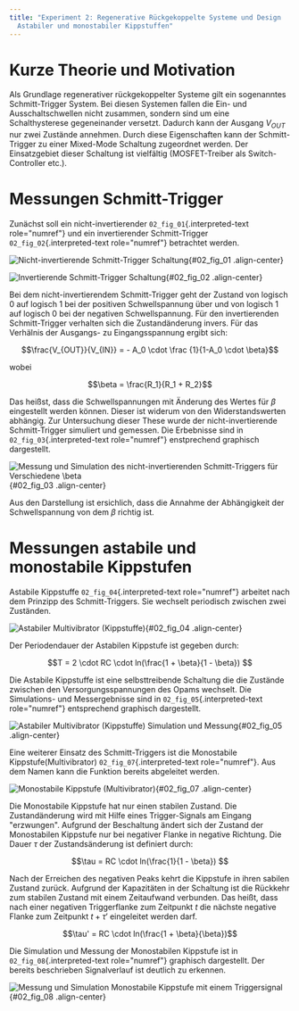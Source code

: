 ```yaml
---
title: "Experiment 2: Regenerative Rückgekoppelte Systeme und Design
  Astabiler und monostabiler Kippstuffen"
---
```


# Kurze Theorie und Motivation

Als Grundlage regenerativer rückgekoppelter Systeme gilt ein sogenanntes
Schmitt-Trigger System. Bei diesen Systemen fallen die Ein- und
Ausschaltschwellen nicht zusammen, sondern sind um eine Schalthysterese
gegeneinander versetzt. Dadurch kann der Ausgang $V_{OUT}$ nur zwei
Zustände annehmen. Durch diese Eigenschaften kann der Schmitt-Trigger zu
einer Mixed-Mode Schaltung zugeordnet werden. Der Einsatzgebiet dieser
Schaltung ist vielfältig (MOSFET-Treiber als Switch-Controller etc.).

# Messungen Schmitt-Trigger

Zunächst soll ein nicht-invertierender `02_fig_01`{.interpreted-text
role="numref"} und ein invertierender Schmitt-Trigger
`02_fig_02`{.interpreted-text role="numref"} betrachtet werden.

![Nicht-invertierende Schmitt-Trigger
Schaltung](img/Experiment_02/noninv_schmitt.png){#02_fig_01
.align-center}

![Invertierende Schmitt-Trigger
Schaltung](img/Experiment_02/Inv_schmitt.png){#02_fig_02 .align-center}

Bei dem nicht-invertierendem Schmitt-Trigger geht der Zustand von
logisch 0 auf logisch 1 bei der positiven Schwellspannung über und von
logisch 1 auf logisch 0 bei der negativen Schwellspannung. Für den
invertierenden Schmitt-Trigger verhalten sich die Zustandänderung
invers. Für das Verhälnis der Ausgangs- zu Eingangsspannung ergibt sich:

$$\frac{V_{OUT}}{V_{IN}} = - A_0 \cdot \frac {1}{1-A_0 \cdot \beta}$$

wobei

$$\beta = \frac{R_1}{R_1 + R_2}$$

Das heißst, dass die Schwellspannungen mit Änderung des Wertes für
$\beta$ eingestellt werden können. Dieser ist widerum von den
Widerstandswerten abhängig. Zur Untersuchung dieser These wurde der
nicht-invertierende Schmitt-Trigger simuliert und gemessen. Die
Erbebnisse sind in `02_fig_03`{.interpreted-text role="numref"}
enstprechend graphisch dargestellt.

![Messung und Simulation des nicht-invertierenden Schmitt-Triggers für
Verschiedene
$\beta$](img/Experiment_02/non_inverting_schmitt_simulation_messung.png){#02_fig_03
.align-center}

Aus den Darstellung ist ersichlich, dass die Annahme der Abhängigkeit
der Schwellspannung von dem $\beta$ richtig ist.

# Messungen astabile und monostabile Kippstufen

Astabile Kippstuffe `02_fig_04`{.interpreted-text role="numref"}
arbeitet nach dem Prinzipp des Schmitt-Triggers. Sie wechselt periodisch
zwischen zwei Zuständen.

![Astabiler Multivibrator
(Kippstuffe)](img/Experiment_02/astab_multi.png){#02_fig_04
.align-center}

Der Periodendauer der Astabilen Kippstufe ist gegeben durch:

$$T = 2 \cdot RC \cdot ln(\frac{1 + \beta}{1 - \beta}) $$

Die Astabile Kippstuffe ist eine selbsttreibende Schaltung die die
Zustände zwischen den Versorgungsspannungen des Opams wechselt. Die
Simulations- und Messergebnisse sind in `02_fig_05`{.interpreted-text
role="numref"} entsprechend graphisch dargestellt.

![Astabiler Multivibrator (Kippstuffe) Simulation und
Messung](img/Experiment_02/astabile_kippstufe_mess_sim.png){#02_fig_05
.align-center}

Eine weiterer Einsatz des Schmitt-Triggers ist die Monostabile
Kippstufe(Multivibrator) `02_fig_07`{.interpreted-text role="numref"}.
Aus dem Namen kann die Funktion bereits abgeleitet werden.

![Monostabile Kippstufe
(Multivibrator)](img/Experiment_02/monostab_multi.png){#02_fig_07
.align-center}

Die Monostabile Kippstufe hat nur einen stabilen Zustand. Die
Zustandänderung wird mit Hilfe eines Trigger-Signals am Eingang
\"erzwungen\". Aufgrund der Beschaltung ändert sich der Zustand der
Monostabilen Kippstufe nur bei negativer Flanke in negative Richtung.
Die Dauer $\tau$ der Zustandsänderung ist definiert durch:

$$\tau =  RC \cdot ln(\frac{1}{1 - \beta}) $$

Nach der Erreichen des negativen Peaks kehrt die Kippstufe in ihren
sabilen Zustand zurück. Aufgrund der Kapazitäten in der Schaltung ist
die Rückkehr zum stabilen Zustand mit einem Zeitaufwand verbunden. Das
heißt, dass nach einer negativen Triggerflanke zum Zeitpunkt $t$ die
nächste negative Flanke zum Zeitpunkt $t + \tau '$ eingeleitet werden
darf.

$$\tau' = RC \cdot ln(\frac{1 + \beta}{\beta})$$

Die Simulation und Messung der Monostabilen Kippstufe ist in
`02_fig_08`{.interpreted-text role="numref"} graphisch dargestellt. Der
bereits beschrieben Signalverlauf ist deutlich zu erkennen.

![Messung und Simulation Monostabile Kippstufe mit einem
Triggersignal](img/Experiment_02/monostabile_kippstufe_mess_sim.png){#02_fig_08
.align-center}
